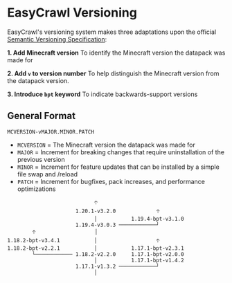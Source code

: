 # EasyCrawl Versioning
EasyCrawl's versioning system makes three adaptations upon the official [Semantic Versioning Specification](https://semver.org/):

**1. Add Minecraft version**
To identify the Minecraft version the datapack was made for

**2. Add `v` to version number**
To help distinguish the Minecraft version from the datapack version.

**3. Introduce `bpt` keyword**
To indicate backwards-support versions

## General Format
`MCVERSION-vMAJOR.MINOR.PATCH`

- `MCVERSION` = The Minecraft version the datapack was made for
- `MAJOR` = Increment for breaking changes that require uninstallation of the previous version
- `MINOR` = Increment for feature updates that can be installed by a simple file swap and /reload
- `PATCH` = Increment for bugfixes, pack increases, and performance optimizations

```
                            🡡
                      1.20.1-v3.2.0             🡡
                            │           1.19.4-bpt-v3.1.0
                      1.19.4-v3.0.3 ────────────┘
        🡡                   │
1.18.2-bpt-v3.4.1           │                   🡡
1.18.2-bpt-v2.2.1           │           1.17.1-bpt-v2.3.1
        └──────────── 1.18.2-v2.2.0     1.17.1-bpt-v2.0.0
                            │           1.17.1-bpt-v1.4.2
                      1.17.1-v1.3.2 ────────────┘
                            │
```
